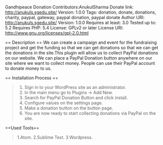 Gandhipeace Donation
Contributors:AnukulSharma
Donate link: http://anukuls.sgedu.site/
Version: 1.0.0
Tags: donation, donate, donations, charity, paypal, gateway, paypal donation, paypal donate
Author URI: http://anukuls.sgedu.site/
Version: 1.0.0
Requires at least: 3.0
Tested up to: 5.2
Requires PHP: 5.4
License: GPLv2 or later
License URI: http://www.gnu.org/licenses/gpl-2.0.html

== Description ==
We can create a campaign and event for the fundraising project and get the funding so that we can get donations so that we can get the donations in the site.This plugin will allow us to collect PayPal donations on our website. We can place a PayPal Donation button anywhere on our site where we want to collect money. People can use their PayPal account to donate money to us.

== Installation Process ==
> 1. Sign in to your WordPress site as an administrator.
> 2. In the main menu go to Plugins -> Add New.
> 3. Search for PayPal Donation Button and click install.
> 4. Configure values on the settings page.
> 5. Make a donation button on the button page.
> 6. You are now ready to start collecting donations via PayPal on the site.

==Used Tools==
>1.Atom.
>2.Sublime Text. 
>3.Wordpress.
